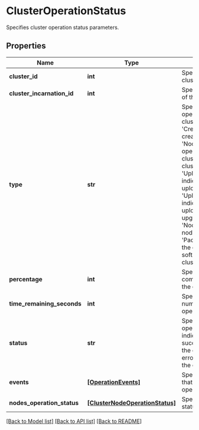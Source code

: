# ClusterOperationStatus

Specifies cluster operation status parameters.

## Properties
Name | Type | Description | Notes
------------ | ------------- | ------------- | -------------
**cluster_id** | **int** | Specifies the id of the cluster. | [optional] 
**cluster_incarnation_id** | **int** | Specifies the incarnation id of the cluster. | [optional] 
**type** | **str** | Specifies the type of cluster operation. &#39;Destroy&#39; indicates cluster destroy operation. &#39;Create&#39; indicates cluster create operation. &#39;NodeAddition&#39; indicates the operation to add nodes to the cluster. &#39;Upgrade&#39; indicates cluster upgrade operation. &#39;UploadPackageByUrl&#39; indicates the operation to upload a package by URL. &#39;UploadPackageAndUpgrade&#39; indicates the operation to upload package by URL and upgrade the cluster. &#39;NodeRemoval&#39; indicates a node removal operation. &#39;PackageRemoval&#39; indicates the operation to remove a software package from the cluster. | [optional] 
**percentage** | **int** | Specifies an approximate completion percentage for the operation. | [optional] 
**time_remaining_seconds** | **int** | Specifies an estimated number of seconds until the operation is complete. | [optional] 
**status** | **str** | Specifies the status of the operation. &#39;Success&#39; indicates the operation is successful. &#39;Failed&#39; indicates the operation failed due to an error. &#39;InProgress&#39; indicates the operation is in progress. | [optional] 
**events** | [**[OperationEvents]**](OperationEvents.md) | Specifies the list of events that took place during the operation. | [optional] 
**nodes_operation_status** | [**[ClusterNodeOperationStatus]**](ClusterNodeOperationStatus.md) | Specifies the operation status of the nodes. | [optional] 

[[Back to Model list]](../README.md#documentation-for-models) [[Back to API list]](../README.md#documentation-for-api-endpoints) [[Back to README]](../README.md)


